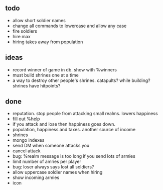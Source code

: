 ## todo

- allow short soldier names
- change all commands to lowercase and allow any case
- fire soldiers
- hire max
- hiring takes away from population


## ideas

- record winner of game in db.  show with %winners
- must build shrines one at a time
- a way to destroy other people's shrines.  catapults?  while building?  shrines have hitpoints?


## done

- reputation.  stop people from attacking small realms.  lowers happiness
- fill out %help
- if you attack and lose then happiness goes down.
- population, happiness and taxes.  another source of income
- shrines
- mongo indexes
- send DM when someone attacks you
- cancel attack
- bug: %realm message is too long if you send lots of armies
- limit number of amries per player
- bug: loser always says lost all soldiers?
- allow uppercase soldier names when hiring
- show incoming armies
- icon
